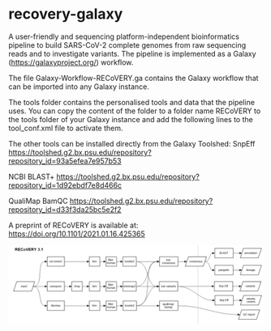 # recovery-galaxy
A user-friendly and sequencing platform-independent bioinformatics pipeline to build SARS-CoV-2 complete genomes from raw sequencing reads and to investigate variants.   The pipeline is implemented as a Galaxy (https://galaxyproject.org/) workflow. 

The file Galaxy-Workflow-RECoVERY.ga contains the Galaxy workflow that can be imported into any Galaxy instance.  

The tools folder contains the personalised tools and data that the pipeline uses. You can copy the content of the folder to a folder name RECoVERY to the tools folder of your Galaxy instance and add the following lines to the tool_conf.xml file to activate them.

<section id="recovery" name="RECoVERY">
  <tool file="RECoVERY/ivar_variants_to_vcf.xml" />
  <tool file="RECoVERY/ivar_covid_aries_consensus.xml" />
  <tool file="RECoVERY/ivar_covid_variants.xml" />
  <tool file="RECoVERY/remove_aa_artifact.xml" />
  <tool file="RECoVERY/blast_to_fasta.xml" />
  <tool file="RECoVERY/sars-cov-2_3.1-genomes.xml" />
  <tool file="RECoVERY/pangolin_3.x.xml" />
</section>

The other tools can be installed directly from the Galaxy Toolshed:
SnpEff
https://toolshed.g2.bx.psu.edu/repository?repository_id=93a5efea7e957b53

NCBI BLAST+
https://toolshed.g2.bx.psu.edu/repository?repository_id=1d92ebdf7e8d466c

QualiMap BamQC
https://toolshed.g2.bx.psu.edu/repository?repository_id=d33f3da25bc5e2f2


A preprint of RECoVERY is available at: https://doi.org/10.1101/2021.01.16.425365

![flow chart of the tool](https://github.com/aknijn/recovery-galaxy/blob/master/sars-cov-2-recovery.png?raw=true)



